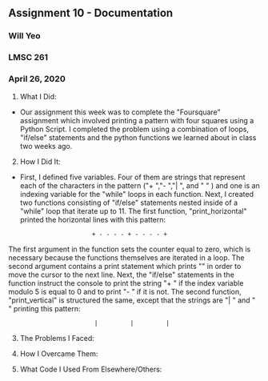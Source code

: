 ## Assignment 10 - Documentation
### Will Yeo
### LMSC 261
### April 26, 2020

1. What I Did:
- Our assignment this week was to complete the "Foursquare" assignment which involved printing a pattern with four squares using a Python Script. I completed the problem using a combination of loops, "if/else" statements and the python functions we learned about in class two weeks ago.

2. How I Did It:
- First, I defined five variables. Four of them are strings that represent each of the characters in the pattern ("+ ","- ","| ", and " " ) and one is an indexing variable for the "while" loops in each function.
Next, I created two functions consisting of "if/else" statements nested inside of a "while" loop that iterate up to 11. The first function, "print_horizontal" printed the horizontal lines with this pattern:

                          + - - - - + - - - - +

The first argument in the function sets the counter equal to zero, which is necessary because the functions themselves are iterated in a loop. The second argument contains a print statement which prints "" in order to move the cursor to the next line. Next, the "if/else" statements in the function instruct the console to print the string "+ " if the index variable modulo 5 is equal to 0 and to print "- " if it is not. The second function, "print_vertical" is structured the same, except that the strings are "| " and " " printing this pattern:

                            |         |         |      

3. The Problems I Faced:


4. How I Overcame Them:


5. What Code I Used From Elsewhere/Others:
